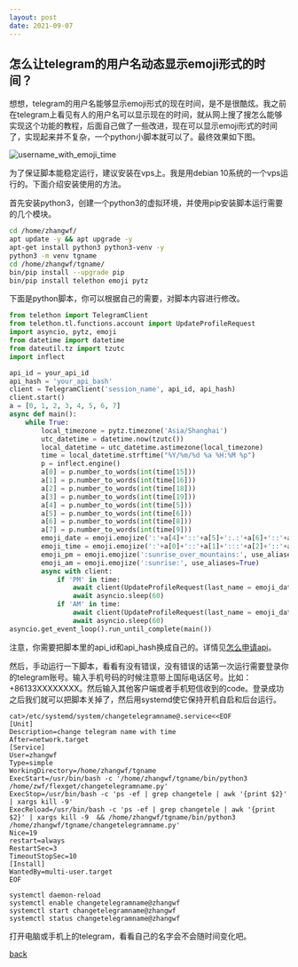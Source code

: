 ```yaml
---
layout: post
date: 2021-09-07
---
```


## 怎么让telegram的用户名动态显示emoji形式的时间？

想想，telegram的用户名能够显示emoji形式的现在时间，是不是很酷炫。我之前在telegram上看见有人的用户名可以显示现在的时间，就从网上搜了搜怎么能够实现这个功能的教程，后面自己做了一些改进，现在可以显示emoji形式的时间了，实现起来并不复杂，一个python小脚本就可以了。最终效果如下图。

![username_with_emoji_time](https://images2.imgbox.com/4b/9f/MxCZgbGK_o.png)

为了保证脚本能稳定运行，建议安装在vps上。我是用debian 10系统的一个vps运行的。下面介绍安装使用的方法。

首先安装python3，创建一个python3的虚拟环境，并使用pip安装脚本运行需要的几个模块。


```bash
cd /home/zhangwf/
apt update -y && apt upgrade -y
apt-get install python3 python3-venv -y
python3 -m venv tgname
cd /home/zhangwf/tgname/
bin/pip install --upgrade pip
bin/pip install telethon emoji pytz

```

下面是python脚本，你可以根据自己的需要，对脚本内容进行修改。

```python
from telethon import TelegramClient
from telethon.tl.functions.account import UpdateProfileRequest
import asyncio, pytz, emoji
from datetime import datetime
from dateutil.tz import tzutc
import inflect

api_id = your_api_id
api_hash = 'your_api_bash'
client = TelegramClient('session_name', api_id, api_hash)
client.start()
a = [0, 1, 2, 3, 4, 5, 6, 7]
async def main():
    while True:
        local_timezone = pytz.timezone('Asia/Shanghai')
        utc_datetime = datetime.now(tzutc())
        local_datetime = utc_datetime.astimezone(local_timezone)
        time = local_datetime.strftime("%Y/%m/%d %a %H:%M %p")
        p = inflect.engine()
        a[0] = p.number_to_words(int(time[15]))
        a[1] = p.number_to_words(int(time[16]))
        a[2] = p.number_to_words(int(time[18]))
        a[3] = p.number_to_words(int(time[19]))
        a[4] = p.number_to_words(int(time[5]))
        a[5] = p.number_to_words(int(time[6]))
        a[6] = p.number_to_words(int(time[8]))
        a[7] = p.number_to_words(int(time[9]))
        emoji_date = emoji.emojize(':'+a[4]+'::'+a[5]+':.:'+a[6]+'::'+a[7]+':', use_aliases=True)
        emoji_time = emoji.emojize(':'+a[0]+'::'+a[1]+':::'+a[2]+'::'+a[3]+':', use_aliases=True)
        emoji_pm = emoji.emojize(':sunrise_over_mountains:', use_aliases=True)
        emoji_am = emoji.emojize(':sunrise:', use_aliases=True)
        async with client:
            if 'PM' in time:
                await client(UpdateProfileRequest(last_name = emoji_date + ' ' + emoji_pm + ' ' + emoji_time))
                await asyncio.sleep(60)
            if 'AM' in time:
                await client(UpdateProfileRequest(last_name = emoji_date + ' ' + emoji_am + ' ' + emoji_time))
                await asyncio.sleep(60)
asyncio.get_event_loop().run_until_complete(main())

```

注意，你需要把脚本里的api_id和api_hash换成自己的。详情见[怎么申请api](https://core.telegram.org/api/obtaining_api_id)。

然后，手动运行一下脚本，看看有没有错误，没有错误的话第一次运行需要登录你的telegram账号。输入手机号码的时候注意带上国际电话区号。比如：+86133XXXXXXXX。然后输入其他客户端或者手机短信收到的code。登录成功之后我们就可以把脚本关掉了，然后用systemd使它保持开机自启和后台运行。

```
cat>/etc/systemd/system/changetelegramname@.service<<EOF
[Unit]
Description=change telegram name with time
After=network.target
[Service]
User=zhangwf
Type=simple
WorkingDirectory=/home/zhangwf/tgname
ExecStart=/usr/bin/bash -c '/home/zhangwf/tgname/bin/python3 /home/zwf/flexget/changetelegramname.py'
ExecStop=/usr/bin/bash -c 'ps -ef | grep changetele | awk '{print $2}' | xargs kill -9'
ExecReload=/usr/bin/bash -c 'ps -ef | grep changetele | awk '{print $2}' | xargs kill -9  && /home/zhangwf/tgname/bin/python3 /home/zhangwf/tgname/changetelegramname.py'
Nice=19
restart=always
RestartSec=3
TimeoutStopSec=10
[Install]
WantedBy=multi-user.target
EOF

systemctl daemon-reload
systemctl enable changetelegramname@zhangwf
systemctl start changetelegramname@zhangwf
systemctl status changetelegramname@zhangwf
```

打开电脑或手机上的telegram，看看自己的名字会不会随时间变化吧。

[back](./)
